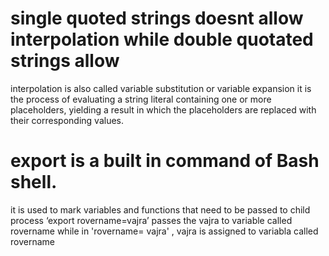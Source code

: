 # single quoted strings doesnt allow interpolation while double quotated strings allow
interpolation is also called variable substitution or variable expansion
 it is the process of evaluating
a string literal containing one or more placeholders, yielding a result in which the placeholders are replaced with their corresponding values.


# export is a built in command of Bash shell. 
it is used to mark variables and functions that need to be passed to child process
‘export rovername=vajra’ passes the vajra to variable called rovername
while  in 'rovername= vajra' , vajra is assigned to variabla called rovername
